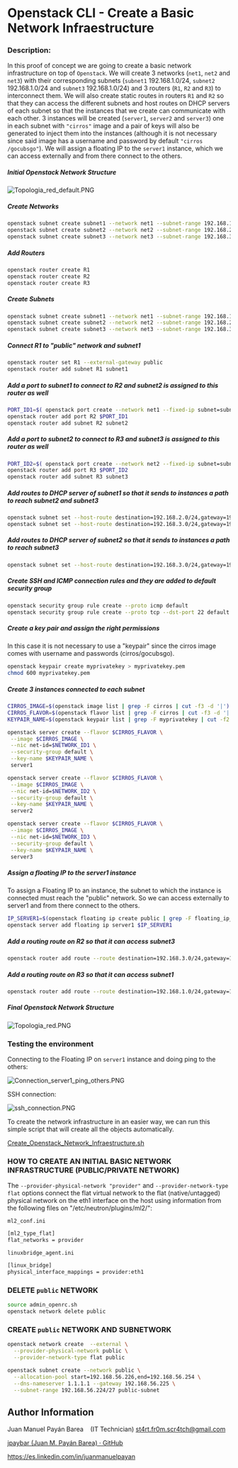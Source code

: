 # Openstack CLI - Create a Basic Network Infraestructure

### 

### Description:

In this proof of concept we are going to create a basic network infrastructure on top of `Openstack`. We will create 3 networks (`net1`, `net2` and `net3`) with their corresponding subnets (`subnet1` 192.168.1.0/24, `subnet2` 192.168.1.0/24 and `subnet3` 192.168.1.0/24) and 3 routers (`R1`, `R2` and `R3`) to interconnect them. We will also create static routes in routers `R1` and `R2` so that they can access the different subnets and host routes on DHCP servers of each subnet so that the instances that we create can communicate with each other.
3 instances will be created (`server1`, `server2` and `server3`) one in each subnet with `"cirros"` image and a pair of keys will also be generated to inject them into the instances (although it is not necessary since said image has a username and password by default `"cirros /gocubsgo"`).
We will assign a floating IP to the `server1` instance, which we can access externally and from there connect to the others.

##### Initial Openstack Network Structure

![Topologia_red_default.PNG](https://github.com/jpaybar/OpenStack/blob/main/Openstack%20CLI%20-%20Create%20a%20Basic%20Network%20Infraestructure/images/Topologia_red_default.PNG)

##### Create Networks

```bash
openstack subnet create subnet1 --network net1 --subnet-range 192.168.1.0/24 --dns-nameserver 8.8.8.8 
openstack subnet create subnet2 --network net2 --subnet-range 192.168.2.0/24 --dns-nameserver 8.8.8.8 
openstack subnet create subnet3 --network net3 --subnet-range 192.168.3.0/24 --dns-nameserver 8.8.8.8
```

##### Add Routers

```bash
openstack router create R1
openstack router create R2
openstack router create R3
```

##### Create Subnets

```bash
openstack subnet create subnet1 --network net1 --subnet-range 192.168.1.0/24 --dns-nameserver 8.8.8.8 
openstack subnet create subnet2 --network net2 --subnet-range 192.168.2.0/24 --dns-nameserver 8.8.8.8 
openstack subnet create subnet3 --network net3 --subnet-range 192.168.3.0/24 --dns-nameserver 8.8.8.8 
```

##### Connect R1 to "public" network and subnet1

```bash
openstack router set R1 --external-gateway public 
openstack router add subnet R1 subnet1 
```

##### Add a port to subnet1 to connect to R2 and subnet2 is assigned to this router as well

```bash
PORT_ID1=$( openstack port create --network net1 --fixed-ip subnet=subnet1,ip-address=192.168.1.254 port1 | grep ' id ' | awk '{print $4}')
openstack router add port R2 $PORT_ID1
openstack router add subnet R2 subnet2
```

##### Add a port to subnet2 to connect to R3 and subnet3 is assigned to this router as well

```bash
PORT_ID2=$( openstack port create --network net2 --fixed-ip subnet=subnet2,ip-address=192.168.2.254 port1 | grep ' id ' | awk '{print $4}')
openstack router add port R3 $PORT_ID2
openstack router add subnet R3 subnet3
```

##### Add routes to DHCP server of subnet1 so that it sends to instances a path to reach subnet2 and subnet3

```bash
openstack subnet set --host-route destination=192.168.2.0/24,gateway=192.168.1.254 subnet1
openstack subnet set --host-route destination=192.168.3.0/24,gateway=192.168.1.254 subnet1
```

##### Add routes to DHCP server of subnet2 so that it sends to instances a path to reach subnet3

```bash
openstack subnet set --host-route destination=192.168.3.0/24,gateway=192.168.2.254 subnet2
```

##### Create SSH and ICMP connection rules and they are added to default security group

```bash
openstack security group rule create --proto icmp default
openstack security group rule create --proto tcp --dst-port 22 default
```

##### Create a key pair and assign the right permissions

In this case it is not necessary to use a "keypair" since the cirros image comes with username and passwords (cirros/gocubsgo).

```bash
openstack keypair create myprivatekey > myprivatekey.pem
chmod 600 myprivatekey.pem
```

##### Create 3 instances connected to each subnet

```bash
CIRROS_IMAGE=$(openstack image list | grep -F cirros | cut -f3 -d '|')
CIRROS_FLAVOR=$(openstack flavor list | grep -F cirros | cut -f3 -d '|')
KEYPAIR_NAME=$(openstack keypair list | grep -F myprivatekey | cut -f2 -d ' ')
```

```bash
openstack server create --flavor $CIRROS_FLAVOR \
 --image $CIRROS_IMAGE \
 --nic net-id=$NETWORK_ID1 \
 --security-group default \
 --key-name $KEYPAIR_NAME \
 server1        

openstack server create --flavor $CIRROS_FLAVOR \
 --image $CIRROS_IMAGE \
 --nic net-id=$NETWORK_ID2 \
 --security-group default \
 --key-name $KEYPAIR_NAME \
 server2

openstack server create --flavor $CIRROS_FLAVOR \
 --image $CIRROS_IMAGE \
 --nic net-id=$NETWORK_ID3 \
 --security-group default \
 --key-name $KEYPAIR_NAME \
 server3
```

##### Assign a floating IP to the server1 instance

To assign a Floating IP to an instance, the subnet to which the instance is connected must reach the "public" network. So we can access externally to server1 and from there connect to the others.

```bash
IP_SERVER1=$(openstack floating ip create public | grep -F floating_ip_address | cut -f3 -d '|')
openstack server add floating ip server1 $IP_SERVER1
```

##### Add a routing route on R2 so that it can access subnet3

```bash
openstack router add route --route destination=192.168.3.0/24,gateway=192.168.2.254 R2
```

##### Add a routing route on R3 so that it can access subnet1

```bash
openstack router add route --route destination=192.168.1.0/24,gateway=192.168.2.1 R3
```

##### Final Openstack Network Structure

![Topologia_red.PNG](https://github.com/jpaybar/OpenStack/blob/main/Openstack%20CLI%20-%20Create%20a%20Basic%20Network%20Infraestructure/images/Topologia_red.PNG)

### Testing the environment

Connecting to the Floating IP on `server1` instance and doing ping to the others:

![Connection_server1_ping_others.PNG](https://github.com/jpaybar/OpenStack/blob/main/Openstack%20CLI%20-%20Create%20a%20Basic%20Network%20Infraestructure/images/Connection_server1_ping_others.PNG)

SSH connection:

![ssh_connection.PNG](https://github.com/jpaybar/OpenStack/blob/main/Openstack%20CLI%20-%20Create%20a%20Basic%20Network%20Infraestructure/images/ssh_connection.PNG)

To create the network infrastructure in an easier way, we can run this simple script that will create all the objects automatically.

[Create_Openstack_Network_Infraestructure.sh](https://github.com/jpaybar/OpenStack/blob/main/Openstack%20CLI%20-%20Create%20a%20Basic%20Network%20Infraestructure/Create_Openstack_Network_Infraestructure.sh)



### HOW TO CREATE AN INITIAL BASIC NETWORK INFRASTRUCTURE (PUBLIC/PRIVATE NETWORK)

The `--provider-physical-network "provider"` and `--provider-network-type flat` options connect the flat virtual 
network to the flat (native/untagged) physical network on the eth1 interface on the host using information 
from the following files on "/etc/neutron/plugins/ml2/":

`ml2_conf.ini`
```bash
[ml2_type_flat]
flat_networks = provider
```

`linuxbridge_agent.ini`
```bash
[linux_bridge]
physical_interface_mappings = provider:eth1
```

### DELETE `public` NETWORK

```bash
source admin_openrc.sh
openstack network delete public
```

### CREATE `public` NETWORK AND SUBNETWORK

```bash
openstack network create  --external \
  --provider-physical-network public \
  --provider-network-type flat public
```
```bash
openstack subnet create --network public \
  --allocation-pool start=192.168.56.226,end=192.168.56.254 \
  --dns-nameserver 1.1.1.1 --gateway 192.168.56.225 \
  --subnet-range 192.168.56.224/27 public-subnet
```

Author Information
------------------

Juan Manuel Payán Barea    (IT Technician)   [st4rt.fr0m.scr4tch@gmail.com](mailto:st4rt.fr0m.scr4tch@gmail.com)

[jpaybar (Juan M. Payán Barea) · GitHub](https://github.com/jpaybar)

https://es.linkedin.com/in/juanmanuelpayan
